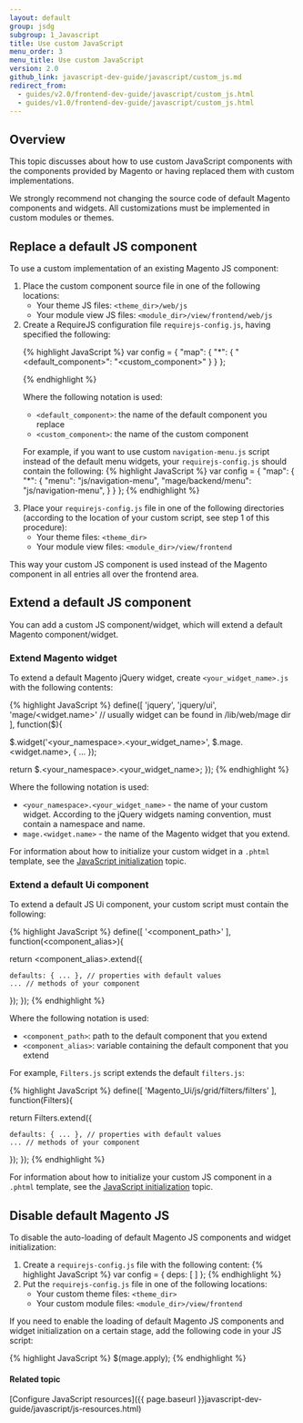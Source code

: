 ```yaml
---
layout: default
group: jsdg
subgroup: 1_Javascript
title: Use custom JavaScript
menu_order: 3
menu_title: Use custom JavaScript
version: 2.0
github_link: javascript-dev-guide/javascript/custom_js.md
redirect_from:
  - guides/v2.0/frontend-dev-guide/javascript/custom_js.html
  - guides/v1.0/frontend-dev-guide/javascript/custom_js.html
---
```


<h2 id="custom_js_overview">Overview</h2>
This topic discusses about how to use custom JavaScript components with the components provided by Magento or having replaced them with custom implementations.

We strongly recommend not changing the source code of default Magento components and widgets. All customizations must be implemented in custom modules or themes.

<h2 id="js_replace">Replace a default JS component</h2>


To use a custom implementation of an existing Magento JS component:
<ol>
<li>Place the custom component source file in one of the following locations:
<ul>
<li>Your theme JS files: <code>&lt;theme_dir&gt;/web/js</code></li>
<li>Your module view JS files: <code>&lt;module_dir&gt;/view/frontend/web/js</code></li>
</ul>
</li>
<li>Create a RequireJS configuration file <code>requirejs-config.js</code>, having specified the following:

{% highlight JavaScript %}
var config = {
  "map": {
    "*": {
      "<default_component>": "<custom_component>"
    }
  }
};

{% endhighlight %}

Where the following notation is used:
<ul>
<li><code>&lt;default_component&gt;</code>: the name of the default component you replace</li>
<li><code>&lt;custom_component&gt;</code>: the name of the custom component</li>
</ul>

For example, if you want to use custom <code>navigation-menu.js</code> script instead of the default menu widgets, your <code>requirejs-config.js</code> should contain the following:
{% highlight JavaScript %}
var config = {
  "map": {
    "*": {
      "menu": "js/navigation-menu",
      "mage/backend/menu": "js/navigation-menu",
    }
  }
};
{% endhighlight %}



</li>

<li>Place your <code>requirejs-config.js</code> file in one of the following directories (according to the location of your custom script, see step 1 of this procedure):
<ul>
<li>Your theme files: <code>&lt;theme_dir&gt;</code></li>
<li>Your module view files: <code>&lt;module_dir&gt;/view/frontend</code></li>
</ul>
</li>
</ol>

This way your custom JS component is used instead of the Magento component in all entries all over the frontend area.

<h2 id="extend_js">Extend a default JS component</h2>
You can add a custom JS component/widget, which will extend a default Magento component/widget.

<h3 id="extend_js_widget">Extend Magento widget</h3>

To extend a default Magento jQuery widget, create `<your_widget_name>.js` with the following contents:

{% highlight JavaScript %}
define([
  'jquery',
  'jquery/ui',
  'mage/<widget.name>' // usually widget can be found in /lib/web/mage dir
], function($){
 
  $.widget('<your_namespace>.<your_widget_name>', $.mage.<widget.name>, { ... });
 
  return $.<your_namespace>.<your_widget_name>;
});
{% endhighlight %}

Where the following notation is used:
<ul>
<li><code>&lt;your_namespace&gt;.&lt;your_widget_name&gt;</code> - the name of your custom widget. According to the jQuery widgets naming convention, must contain a namespace and name.</li>

<li><code>mage.&lt;widget.name&gt;</code> - the name of the Magento widget that you extend.</li>
</ul>

For information about how to initialize your custom widget in a `.phtml` template, see the <a href="{{page.baseurl}}javascript-dev-guide/javascript/js_init.html" target="_blank">JavaScript initialization</a> topic.

<h3 id="extend_js_component">Extend a default Ui component</h3>

To extend a default JS Ui component, your custom script must contain the following:

{% highlight JavaScript %}
define([
  '<component_path>'
], function(<component_alias>){
 
  return <component_alias>.extend({
 
    defaults: { ... }, // properties with default values
    ... // methods of your component
  });
});
{% endhighlight %}

Where the following notation is used:

<ul>
<li><code>&lt;component_path&gt;</code>: path to the default component that you extend</li>
<li><code>&lt;component_alias&gt;</code>: variable containing the default component that you extend</li>
</ul>

For example, <code>Filters.js</code> script extends the default <code>filters.js</code>:

{% highlight JavaScript %}
define([
  'Magento_Ui/js/grid/filters/filters'
], function(Filters){
 
  return Filters.extend({
 
    defaults: { ... }, // properties with default values
    ... // methods of your component
  });
});
{% endhighlight %}


For information about how to initialize your custom JS component in a `.phtml` template, see the <a href="{{page.baseurl}}frontend-dev-guide/javascript/js_init.html" target="_blank">JavaScript initialization</a> topic.

<h2 id="disable_default_js">Disable default Magento JS</h2>

To disable the auto-loading of default Magento JS components and widget initialization:
<ol>
<li>Create a <code>requirejs-config.js</code> file with the following content:
{% highlight JavaScript %}
var config = {
    deps: [
    ]
};
{% endhighlight %}
</li>
<li>Put the <code>requirejs-config.js</code> file in one of the following locations:
<ul>
<li>Your custom theme files: <code>&lt;theme_dir&gt;</code> </li>
<li>Your custom module files: <code>&lt;module_dir&gt;/view/frontend</code></li>
</ul>
</li>
</ol>
If you need to enable the loading of default Magento JS components and widget initialization on a certain stage, add the following code in your JS script:

{% highlight JavaScript %}
$(mage.apply);
{% endhighlight %}


#### Related topic
[Configure JavaScript resources]({{ page.baseurl }}javascript-dev-guide/javascript/js-resources.html)


